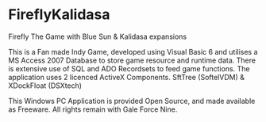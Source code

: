 # FireflyKalidasa
Firefly The Game with Blue Sun &amp; Kalidasa expansions

This is a Fan made Indy Game, developed using Visual Basic 6 and utilises a MS Access 2007 Database to store game resource and runtime data. 
There is extensive use of SQL and ADO Recordsets to feed game functions.
The application uses 2 licenced ActiveX Components. SftTree (SoftelVDM) & XDockFloat (DSXtech)

This Windows PC Application is provided Open Source, and made available as Freeware. All rights remain with Gale Force Nine.
